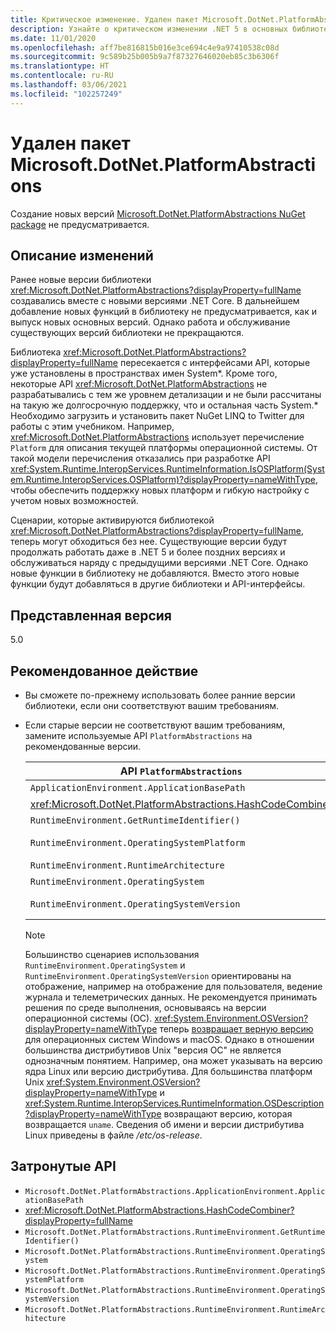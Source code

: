 ```yaml
---
title: Критическое изменение. Удален пакет Microsoft.DotNet.PlatformAbstractions
description: Узнайте о критическом изменении .NET 5 в основных библиотеках .NET, в которых был удален пакет Microsoft.DotNet.PlatformAbstractions.
ms.date: 11/01/2020
ms.openlocfilehash: aff7be816815b016e3ce694c4e9a97410538c08d
ms.sourcegitcommit: 9c589b25b005b9a7f87327646020eb85c3b6306f
ms.translationtype: HT
ms.contentlocale: ru-RU
ms.lasthandoff: 03/06/2021
ms.locfileid: "102257249"
---
```

# <a name="microsoftdotnetplatformabstractions-package-removed"></a>Удален пакет Microsoft.DotNet.PlatformAbstractions

Создание новых версий [Microsoft.DotNet.PlatformAbstractions NuGet package](https://www.nuget.org/packages/Microsoft.DotNet.PlatformAbstractions/) не предусматривается.

## <a name="change-description"></a>Описание изменений

Ранее новые версии библиотеки <xref:Microsoft.DotNet.PlatformAbstractions?displayProperty=fullName> создавались вместе с новыми версиями .NET Core. В дальнейшем добавление новых функций в библиотеку не предусматривается, как и выпуск новых основных версий. Однако работа и обслуживание существующих версий библиотеки не прекращаются.

Библиотека <xref:Microsoft.DotNet.PlatformAbstractions?displayProperty=fullName> пересекается с интерфейсами API, которые уже установлены в пространствах имен System\*. Кроме того, некоторые API <xref:Microsoft.DotNet.PlatformAbstractions> не разрабатывались с тем же уровнем детализации и не были рассчитаны на такую же долгосрочную поддержку, что и остальная часть System.\* Необходимо загрузить и установить пакет NuGet LINQ to Twitter для работы с этим учебником. Например, <xref:Microsoft.DotNet.PlatformAbstractions> использует перечисление `Platform` для описания текущей платформы операционной системы. От такой модели перечисления отказались при разработке API <xref:System.Runtime.InteropServices.RuntimeInformation.IsOSPlatform(System.Runtime.InteropServices.OSPlatform)?displayProperty=nameWithType>, чтобы обеспечить поддержку новых платформ и гибкую настройку с учетом новых возможностей.

Сценарии, которые активируются библиотекой <xref:Microsoft.DotNet.PlatformAbstractions?displayProperty=fullName>, теперь могут обходиться без нее. Существующие версии будут продолжать работать даже в .NET 5 и более поздних версиях и обслуживаться наряду с предыдущими версиями .NET Core. Однако новые функции в библиотеку не добавляются. Вместо этого новые функции будут добавляться в другие библиотеки и API-интерфейсы.

## <a name="version-introduced"></a>Представленная версия

5.0

## <a name="recommended-action"></a>Рекомендованное действие

- Вы сможете по-прежнему использовать более ранние версии библиотеки, если они соответствуют вашим требованиям.

- Если старые версии не соответствуют вашим требованиям, замените используемые API `PlatformAbstractions` на рекомендованные версии.

  | API `PlatformAbstractions` | Рекомендуемая замена |
  |-|-|
  | `ApplicationEnvironment.ApplicationBasePath` | <xref:System.AppContext.BaseDirectory?displayProperty=nameWithType> |
  | <xref:Microsoft.DotNet.PlatformAbstractions.HashCodeCombiner> | <xref:System.HashCode?displayProperty=nameWithType> |
  | `RuntimeEnvironment.GetRuntimeIdentifier()` | <xref:System.Runtime.InteropServices.RuntimeInformation.RuntimeIdentifier?displayProperty=nameWithType> |
  | `RuntimeEnvironment.OperatingSystemPlatform` | <xref:System.Runtime.InteropServices.RuntimeInformation.IsOSPlatform(System.Runtime.InteropServices.OSPlatform)?displayProperty=nameWithType> |
  | `RuntimeEnvironment.RuntimeArchitecture` | <xref:System.Runtime.InteropServices.RuntimeInformation.ProcessArchitecture?displayProperty=nameWithType> |
  | `RuntimeEnvironment.OperatingSystem` | <xref:System.Runtime.InteropServices.RuntimeInformation.OSDescription?displayProperty=nameWithType> |
  | `RuntimeEnvironment.OperatingSystemVersion` | <xref:System.Runtime.InteropServices.RuntimeInformation.OSDescription?displayProperty=nameWithType> и <xref:System.Environment.OSVersion?displayProperty=nameWithType> |

  > [!NOTE]
  > Большинство сценариев использования `RuntimeEnvironment.OperatingSystem` и `RuntimeEnvironment.OperatingSystemVersion` ориентированы на отображение, например на отображение для пользователя, ведение журнала и телеметрических данных. Не рекомендуется принимать решения по среде выполнения, основываясь на версии операционной системы (ОС). <xref:System.Environment.OSVersion?displayProperty=nameWithType> теперь [возвращает верную версию](environment-osversion-returns-correct-version.md) для операционных систем Windows и macOS. Однако в отношении большинства дистрибутивов Unix "версия ОС" не является однозначным понятием. Например, она может указывать на версию ядра Linux или версию дистрибутива. Для большинства платформ Unix <xref:System.Environment.OSVersion?displayProperty=nameWithType> и <xref:System.Runtime.InteropServices.RuntimeInformation.OSDescription?displayProperty=nameWithType> возвращают версию, которая возвращается `uname`. Сведения об имени и версии дистрибутива Linux приведены в файле */etc/os-release*.

## <a name="affected-apis"></a>Затронутые API

- `Microsoft.DotNet.PlatformAbstractions.ApplicationEnvironment.ApplicationBasePath`
- <xref:Microsoft.DotNet.PlatformAbstractions.HashCodeCombiner?displayProperty=fullName>
- `Microsoft.DotNet.PlatformAbstractions.RuntimeEnvironment.GetRuntimeIdentifier()`
- `Microsoft.DotNet.PlatformAbstractions.RuntimeEnvironment.OperatingSystem`
- `Microsoft.DotNet.PlatformAbstractions.RuntimeEnvironment.OperatingSystemPlatform`
- `Microsoft.DotNet.PlatformAbstractions.RuntimeEnvironment.OperatingSystemVersion`
- `Microsoft.DotNet.PlatformAbstractions.RuntimeEnvironment.RuntimeArchitecture`

<!--

### Category

Core .NET libraries

### Affected APIs

- `P:Microsoft.DotNet.PlatformAbstractions.ApplicationEnvironment.ApplicationBasePath`
- `T:Microsoft.DotNet.PlatformAbstractions.HashCodeCombiner`
- `M:Microsoft.DotNet.PlatformAbstractions.RuntimeEnvironment.GetRuntimeIdentifier`
- `P:Microsoft.DotNet.PlatformAbstractions.RuntimeEnvironment.OperatingSystem`
- `P:Microsoft.DotNet.PlatformAbstractions.RuntimeEnvironment.OperatingSystemPlatform`
- `P:Microsoft.DotNet.PlatformAbstractions.RuntimeEnvironment.OperatingSystemVersion`
- `P:Microsoft.DotNet.PlatformAbstractions.RuntimeEnvironment.RuntimeArchitecture`

-->

